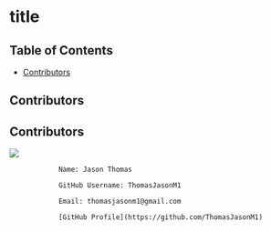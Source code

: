 
# title


## Table of Contents
* [Contributors](#contributors)



## Contributors

                
## Contributors
![](https://avatars2.githubusercontent.com/u/17397715?v=4)

                Name: Jason Thomas

                GitHub Username: ThomasJasonM1

                Email: thomasjasonm1@gmail.com

                [GitHub Profile](https://github.com/ThomasJasonM1)
